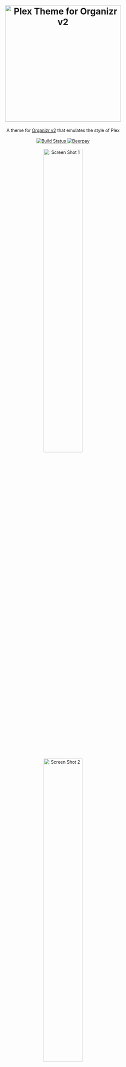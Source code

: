 <h1 align="center">
    <img src="https://raw.githubusercontent.com/Burry/organizr-v2-plex-theme/master/banner.png" width="370px" alt="Plex Theme for Organizr v2" />
</h1>

<p align="center">
    A theme for <a href="https://github.com/causefx/Organizr/tree/v2-develop" target="_blank">Organizr v2</a> that emulates the style of Plex
    <br />
    <br />
    <a href="https://travis-ci.org/Burry/organizr-v2-plex-theme" target="_blank" title="Build Status">
        <img src="https://travis-ci.org/Burry/organizr-v2-plex-theme.svg?branch=master" alt="Build Status" />
    </a>
    <a href="https://beerpay.io/Burry/organizr-v2-plex-theme" target="_blank" title="Beerpay">
        <img src="https://beerpay.io/Burry/organizr-v2-plex-theme/badge.svg?style=flat" alt="Beerpay" />
    </a>
    <br />
    <br />
    <img src="https://raw.githubusercontent.com/Burry/organizr-v2-plex-theme/master/screenshots/1.png" alt="Screen Shot 1" width="49.75%" />
    <img src="https://raw.githubusercontent.com/Burry/organizr-v2-plex-theme/master/screenshots/2.png" alt="Screen Shot 2" width="49.75%" />
    <img src="https://raw.githubusercontent.com/Burry/organizr-v2-plex-theme/master/screenshots/3.png" alt="Screen Shot 3" width="49.75%" />
    <img src="https://raw.githubusercontent.com/Burry/organizr-v2-plex-theme/master/screenshots/4.png" alt="Screen Shot 4" width="49.75%" />
</p>


## Usage
1. [<b style="color: #CC7B19; font-family: 'Open Sans'">Download Plex Theme</b>](https://raw.githubusercontent.com/Burry/organizr-v2-plex-theme/master/css/Plex.css) to Organizr's `/css/themes` directory.
2. Open Organizr Settings > Customize > Appearance > Colors & Themes, select "Plex" from the theme dropdown, and keep the style set to "Dark."
3. Open Organizr Settings > Customize > Appearance > Login Page, and turn on "Minimal Login Screen."
4. Have `iframe`s compensate for Plex Theme's increased top bar padding by choosing one of two options:
    1. *(Recommended)* Use tronyx's custom Organizr v2 Docker image [`tronyx/docker-organizr-v2:plex`](https://hub.docker.com/r/tronyx/docker-organizr-v2/tags) with the fix pre-applied.
    2. Open Organizr's `/js/custom.min.js`, search for the string `h=40`, and change it to `h=60`. Note that this change will be overwritten whenever Organizr pulls a new update.

### Group Icons

Some group icons are provided for your use in [`/images/groups`](https://github.com/Burry/organizr-v2-plex-theme/tree/master/images/groups) to be copied to Organizr's `/plugins/images/groups`.

### *Related:* Open Plex App on iOS

Using Organizr's Settings > Customize > Appearance > Custom JavaScript and [this script](https://gist.github.com/Burry/7f6c2caa9cf645ca511ffefd697b3126), you can redirect all links to Plex while browsing on iOS to the Plex app, complete with functional deep-linking. I cannot find the equivalent scheme to open Plex on Android if it exists.

### Don't Change These

#### Notifications

To ensure that notifications display as intended, keep the default notification style setting "Izi" under Organizr Settings > Customize > Appearance > Notifications.

#### Custom Colors

Changing the placeholder color values in Organizr Settings > Customize > Appearance > Colors & Themes will override Plex Theme's color styles. Deleting custom color values will reverse this.


## Development

- Install [Yarn](https://yarnpkg.com/en/docs/install)
- [Download](https://github.com/Burry/organizr-v2-plex-theme/archive/master.zip) or clone the repository and enter it in a terminal
- Run `yarn` to install development dependencies

#### `yarn build`

Compiles the [Sass](https://sass-lang.com/documentation/file.SASS_REFERENCE.html) source stylesheets in `/sass` into a minified CSS file.

#### `yarn watch`

Runs `yarn build` continuously as changes are detected until exited.

#### `yarn serve`

You must first set the `homepage` value in `package.json` to your Organizr instance's URL. Then `yarn serve` runs `yarn watch` and launches a new [Browsersync](https://browsersync.io) window with the Plex Theme css injected into your Organizr instance every time it is recompiled, so you can see your changes instantly.

#### `yarn imagemin`

Losslessly optimizes all `.svg`, `.png`, `.jpg`, and `.gif` images in the repository with [imagemin](https://github.com/imagemin/imagemin). This will take some time.
